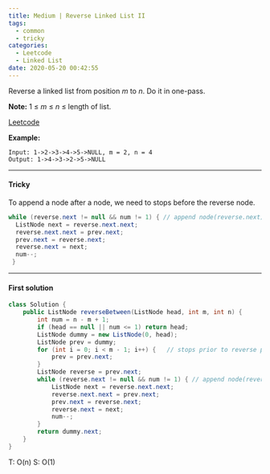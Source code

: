 ```yaml
---
title: Medium | Reverse Linked List II
tags:
  - common
  - tricky
categories:
  - Leetcode
  - Linked List
date: 2020-05-20 00:42:55
---
```


Reverse a linked list from position *m* to *n*. Do it in one-pass.

**Note:** 1 ≤ *m* ≤ *n* ≤ length of list.

[Leetcode](https://leetcode.com/problems/reverse-linked-list-ii/)

<!--more-->

**Example:**

```
Input: 1->2->3->4->5->NULL, m = 2, n = 4
Output: 1->4->3->2->5->NULL
```

---

#### Tricky 

To append a node after a node, we need to stops before the reverse node.

```java
while (reverse.next != null && num != 1) { // append node(reverse.next) to node(curr).
  ListNode next = reverse.next.next;
  reverse.next.next = prev.next;
  prev.next = reverse.next;
  reverse.next = next;
  num--;
 }
```

---

#### First solution 

```java
class Solution {
    public ListNode reverseBetween(ListNode head, int m, int n) {
        int num = n - m + 1;
        if (head == null || num <= 1) return head;
        ListNode dummy = new ListNode(0, head);
        ListNode prev = dummy;
        for (int i = 0; i < m - 1; i++) {   // stops prior to reverse pos.
            prev = prev.next;
        }
        ListNode reverse = prev.next;
        while (reverse.next != null && num != 1) { // append node(reverse.next) to node(curr).
            ListNode next = reverse.next.next;
            reverse.next.next = prev.next;
            prev.next = reverse.next;
            reverse.next = next;
            num--;
        }
        return dummy.next;
    }
}
```

T: O(n)		S: O(1)



